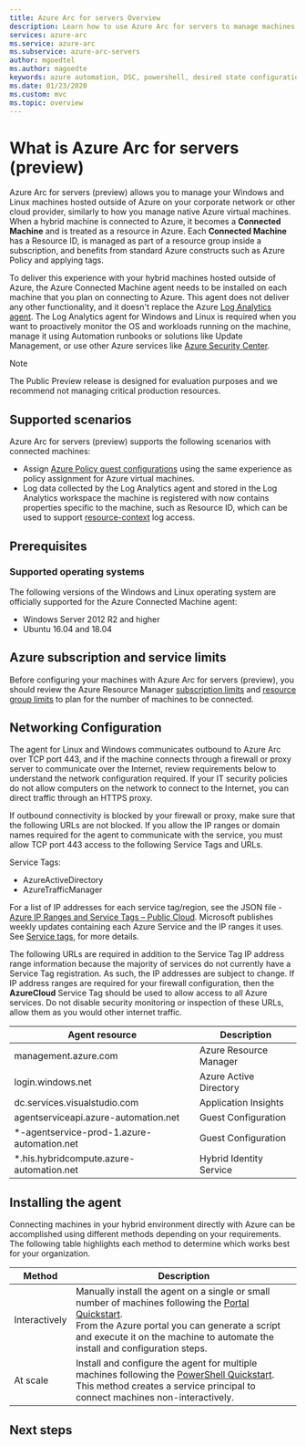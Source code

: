 ```yaml
---
title: Azure Arc for servers Overview
description: Learn how to use Azure Arc for servers to manage machines that are hosted outside of Azure as if it is an Azure resource.
services: azure-arc
ms.service: azure-arc
ms.subservice: azure-arc-servers
author: mgoedtel
ms.author: magoedte
keywords: azure automation, DSC, powershell, desired state configuration, update management, change tracking, inventory, runbooks, python, graphical, hybrid
ms.date: 01/23/2020
ms.custom: mvc
ms.topic: overview
---
```


# What is Azure Arc for servers (preview)

Azure Arc for servers (preview) allows you to manage your Windows and Linux machines hosted outside of Azure on your corporate network or other cloud provider, similarly to how you manage native Azure virtual machines. When a hybrid machine is connected to Azure, it becomes a **Connected Machine** and is treated as a resource in Azure. Each **Connected Machine** has a Resource ID, is managed as part of a resource group inside a subscription, and benefits from standard Azure constructs such as Azure Policy and applying tags.

To deliver this experience with your hybrid machines hosted outside of Azure, the Azure Connected Machine agent needs to be installed on each machine that you plan on connecting to Azure. This agent does not deliver any other functionality, and it doesn't replace the Azure [Log Analytics agent](../../azure-monitor/platform/log-analytics-agent.md). The Log Analytics agent for Windows and Linux is required when you want to proactively monitor the OS and workloads running on the machine, manage it using Automation runbooks or solutions like Update Management, or use other Azure services like [Azure Security Center](../../security-center/security-center-intro.md).

>[!NOTE]
>The Public Preview release is designed for evaluation purposes and we recommend not managing critical production resources.
>

## Supported scenarios

Azure Arc for servers (preview) supports the following scenarios with connected machines:

- Assign [Azure Policy guest configurations](../../governance/policy/concepts/guest-configuration.md) using the same experience as policy assignment for Azure virtual machines.
- Log data collected by the Log Analytics agent and stored in the Log Analytics workspace the machine is registered with now contains properties specific to the machine, such as Resource ID, which can be used to support [resource-context](../../azure-monitor/platform/design-logs-deployment.md#access-mode) log access.

## Prerequisites

### Supported operating systems

The following versions of the Windows and Linux operating system are officially supported for the Azure Connected Machine agent: 

- Windows Server 2012 R2 and higher
- Ubuntu 16.04 and 18.04

## Azure subscription and service limits

Before configuring your machines with Azure Arc for servers (preview), you should review the Azure Resource Manager [subscription limits](../../azure-resource-manager/management/azure-subscription-service-limits.md#subscription-limits---azure-resource-manager) and [resource group limits](../../azure-resource-manager/management/azure-subscription-service-limits.md#resource-group-limits) to plan for the number of machines to be connected.

## Networking Configuration

The agent for Linux and Windows communicates outbound to Azure Arc over TCP port 443, and if the machine connects through a firewall or proxy server to communicate over the Internet, review requirements below to understand the network configuration required. If your IT security policies do not allow computers on the network to connect to the Internet, you can direct traffic through an HTTPS proxy.

If outbound connectivity is blocked by your firewall or proxy, make sure that the following URLs are not blocked. If you allow the IP ranges or domain names required for the agent to communicate with the service, you must allow TCP port 443 access to the following Service Tags and URLs.

Service Tags:

- AzureActiveDirectory
- AzureTrafficManager

For a list of IP addresses for each service tag/region, see the JSON file - [Azure IP Ranges and Service Tags – Public Cloud](https://www.microsoft.com/download/details.aspx?id=56519). Microsoft publishes weekly updates containing each Azure Service and the IP ranges it uses. See [Service tags](https://docs.microsoft.com/azure/virtual-network/security-overview#service-tags), for more details.

The following URLs are required in addition to the Service Tag IP address range information because the majority of services do not currently have a Service Tag registration. As such, the IP addresses are subject to change. If IP address ranges are required for your firewall configuration, then the **AzureCloud** Service Tag should be used to allow access to all Azure services. Do not disable security monitoring or inspection of these URLs, allow them as you would other internet traffic.

| Agent resource | Description |
|---------|---------|
|management.azure.com|Azure Resource Manager|
|login.windows.net|Azure Active Directory|
|dc.services.visualstudio.com|Application Insights|
|agentserviceapi.azure-automation.net|Guest Configuration|
|*-agentservice-prod-1.azure-automation.net|Guest Configuration|
|*.his.hybridcompute.azure-automation.net|Hybrid Identity Service|

## Installing the agent 

Connecting machines in your hybrid environment directly with Azure can be accomplished using different methods depending on your requirements. The following table highlights each method to determine which works best for your organization.

| Method | Description | 
|--------|-------------|
| Interactively | Manually install the agent on a single or small number of machines following the [Portal Quickstart](quickstart-onboard-portal.md).<br> From the Azure portal you can generate a script and execute it on the machine to automate the install and configuration steps.|
| At scale | Install and configure the agent for multiple machines following the [PowerShell Quickstart](quickstart-onboard-powershell.md).<br> This method creates a service principal to connect machines non-interactively.|
 
 ## Next steps

